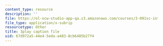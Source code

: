 ```yaml
---
content_type: resource
description: ''
file: https://ol-ocw-studio-app-qa.s3.amazonaws.com/courses/3-091sc-introduction-to-solid-state-chemistry-fall-2010/67d972a544e45edaa4838cb6485b27f4_yg4M2xmY4bs.vtt
file_type: application/x-subrip
resourcetype: Other
title: 3play caption file
uid: 67d972a5-44e4-5eda-a483-8cb6485b27f4
---
```

